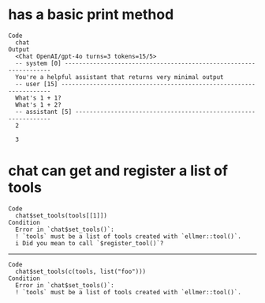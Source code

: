 # has a basic print method

    Code
      chat
    Output
      <Chat OpenAI/gpt-4o turns=3 tokens=15/5>
      -- system [0] ------------------------------------------------------------------
      You're a helpful assistant that returns very minimal output
      -- user [15] -------------------------------------------------------------------
      What's 1 + 1?
      What's 1 + 2?
      -- assistant [5] ---------------------------------------------------------------
      2
      
      3

# chat can get and register a list of tools

    Code
      chat$set_tools(tools[[1]])
    Condition
      Error in `chat$set_tools()`:
      ! `tools` must be a list of tools created with `ellmer::tool()`.
      i Did you mean to call `$register_tool()`?

---

    Code
      chat$set_tools(c(tools, list("foo")))
    Condition
      Error in `chat$set_tools()`:
      ! `tools` must be a list of tools created with `ellmer::tool()`.

